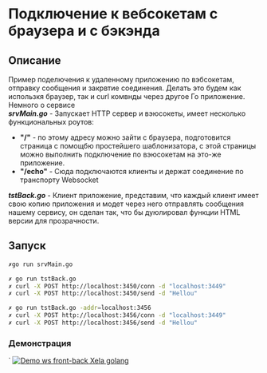 # Подключение к вебсокетам с браузера и с бэкэнда
## Описание
Пример поделючения к удаленному приложению по вэбсокетам, отправку сообщения и закрвтие соединения. Делать это будем как использкя браузер, так и curl комвнды через другое Го приложение.  
Немного о сервисе   
___srvMain.go___ - Запускает HTTP сервер и вэюсокеты, имеет несколько функциональных роутов:
- __"/"__ - по этому адресу можно зайти с браузера, подготовится страница с помощбю простейшего шаблонизатора, с этой страницы можно выполнить подключение по вэюсокетам на это-же приложение.
- __"/echo"__ - Сюда подключаются клиенты и держат соединение по транспорту Websocket  

___tstBack.go___ - Клиент приложение, представим, что каждый клиент имеет свою копию приложения и модет через него отправлять сообщения нашему сервису, он сделан так, что бы дуюлировал функции HTML версии для прозрачности.

## Запуск
```sh
✗go run srvMain.go
```
```sh
✗ go run tstBack.go
✗ curl -X POST http://localhost:3450/conn -d "localhost:3449"
✗ curl -X POST http://localhost:3450/send -d "Hellou"
```
```sh
✗ go run tstBack.go -addr=localhost:3456
✗ curl -X POST http://localhost:3456/conn -d "localhost:3449"
✗ curl -X POST http://localhost:3456/send -d "Hellou"
```

### Демонстрация
`
[![Demo ws front-back Xela golang](./_res/ws-front-back-go-example.gif)](./_res/ws-front-back-go-example.gif)